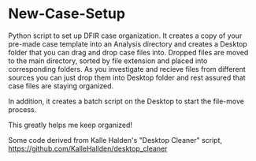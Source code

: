 # New-Case-Setup

Python script to set up DFIR case organization. It creates a copy of your pre-made case template into an Analysis directory and creates a Desktop folder that you can drag and drop case files into. Dropped files are moved to the main directory, sorted by file extension and placed into corresponding folders. As you investigate and recieve files from different sources you can just drop them into Desktop folder and rest assured that case files are staying organized.

In addition, it creates a batch script on the Desktop to start the file-move process.

This greatly helps me keep organized!

Some code derived from Kalle Halden's "Desktop Cleaner" script, https://github.com/KalleHallden/desktop_cleaner
